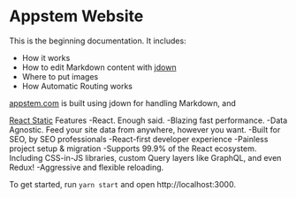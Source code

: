 # Appstem Website

This is the beginning documentation. It includes:
- How it works
- How to edit Markdown content with [jdown](https://github.com/DanWebb/jdown)
- Where to put images
- How Automatic Routing works

[appstem.com](https://appstem.com) is built using jdown for handling Markdown, and 

[React Static](https://github.com/nozzle/react-static)
Features
-React. Enough said.
-Blazing fast performance.
-Data Agnostic. Feed your site data from anywhere, however you want.
-Built for SEO, by SEO professionals
-React-first developer experience
-Painless project setup & migration
-Supports 99.9% of the React ecosystem. Including CSS-in-JS libraries, custom Query layers like GraphQL, and even Redux!
-Aggressive and flexible reloading.

To get started, run `yarn start` and open http://localhost:3000.
